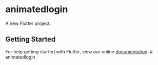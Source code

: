 # animatedlogin

A new Flutter project.

## Getting Started

For help getting started with Flutter, view our online
[documentation](https://flutter.io/).
#   a n i m a t e d l o g i n  
 